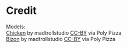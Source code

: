 # Credit
Models:  
[Chicken](https://poly.pizza/m/oHmIgi4boa) by madtrollstudio [CC-BY](https://creativecommons.org/licenses/by/3.0/) via Poly Pizza  
[Bizon](https://poly.pizza/m/RqkLNYPnfx) by madtrollstudio [CC-BY](https://creativecommons.org/licenses/by/3.0/) via Poly Pizza

